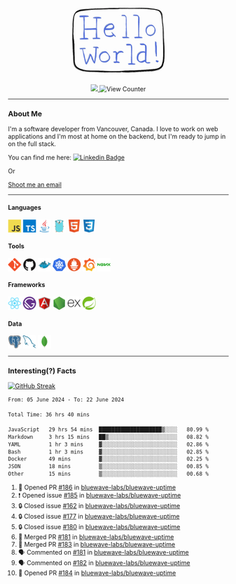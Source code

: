 <div align="center">
    <img src="./img/hello_world.webp" height="200px" width="">
    <div>
        <a href="https://www.linkedin.com/in/ajhollid">
            <img src="https://img.shields.io/badge/LinkedIn-blue"/>
        </a>
        <img src="https://komarev.com/ghpvc/?username=ajhollid&color=yellow" alt="View Counter">
    </div>
</div>

---

### About Me

I'm a software developer from Vancouver, Canada. I love to work on web applications and I'm most at home on the backend, but I'm ready to jump in on the full stack.

You can find me here: [![Linkedin Badge](https://img.shields.io/badge/-ajhollid-blue?style=flat&logo=Linkedin&logoColor=white)](https://www.linkedin.com/in/ajhollid)

Or

[Shoot me an email](mailto:ajhollid@gmail.com)

---

#### Languages

<div>
    <img src="./img/devicons/javascript-original.svg" width=30 height=30 alt="JavaScript">
    <img src="/img/devicons/typescript-original.svg" width=30 height=30 alt="TypeScript">
    <img src="./img/devicons/java-original.svg" width=30 height=30 alt="Java">
    <img src="./img/devicons/go-original.svg" width=30 height=30 alt="Golang">
    <img src="./img/devicons/html5-original.svg" width=30 height=30 alt="HTML 5">
    <img src="./img/devicons/css3-original.svg" width=30 height=30 alt="CSS 3">
</div>

#### Tools

<div>
    <img src="./img/devicons/git-original.svg" width=30 height=30 alt="Git">
    <img src="./img/devicons/github-original.svg" width=30 height=30 alt="Github">
    <img src="./img/devicons/docker-original.svg" width=30 
    height=30 alt="Docker">
    <img src="./img/devicons/kubernetes-original.svg" width=30 height=30 alt="K8">
    <img src="./img/devicons/prometheus-original.svg" width=30 height=30 alt="Prometheus">
    <img src="./img/devicons/grafana-original.svg" width=30 height=30 alt="Grafana">
    <img src="./img/devicons/nginx-original.svg" width=30 height=30 alt="Nginx">
</div>

#### Frameworks

<div>
    <img src="./img/devicons/react-original.svg" width=30 height=30 alt="React">
    <img src="./img/devicons/gatsby-original.svg" width=30 height=30 alt="Gatsby">
    <img src="./img/devicons/angularjs-original.svg" width=30 height=30 alt="AngularJS">
    <img src="./img/devicons/nodejs-original.svg" width=30 height=30 alt="NodeJS">
    <img src="./img/devicons/express-original.svg" width=30 height=30 alt="Express">
    <img src="./img/devicons/spring-original.svg" width=30 height=30 alt="Spring">
</div>

#### Data

<div>
    <img src="./img/devicons/postgresql-original.svg" width=30 height=30 alt="Postgresql">
    <img src="./img/devicons/mysql-original.svg" width=30 height=30 alt="Mysql">
    <img src="./img/devicons/mongodb-original.svg" width=30 height=30 alt="MongoDB">
</div>

---

### Interesting(?) Facts

[![GitHub Streak](http://github-readme-streak-stats.herokuapp.com?user=ajhollid)](https://git.io/streak-stats)

 <!--START_SECTION:waka-->

```txt
From: 05 June 2024 - To: 22 June 2024

Total Time: 36 hrs 40 mins

JavaScript   29 hrs 54 mins  ████████████████████▒░░░░   80.99 %
Markdown     3 hrs 15 mins   ██▒░░░░░░░░░░░░░░░░░░░░░░   08.82 %
YAML         1 hr 3 mins     ▓░░░░░░░░░░░░░░░░░░░░░░░░   02.86 %
Bash         1 hr 3 mins     ▓░░░░░░░░░░░░░░░░░░░░░░░░   02.85 %
Docker       49 mins         ▓░░░░░░░░░░░░░░░░░░░░░░░░   02.25 %
JSON         18 mins         ▒░░░░░░░░░░░░░░░░░░░░░░░░   00.85 %
Other        15 mins         ▒░░░░░░░░░░░░░░░░░░░░░░░░   00.68 %
```

<!--END_SECTION:waka-->


<!--START_SECTION:activity-->
1. 💪 Opened PR [#186](https://github.com/bluewave-labs/bluewave-uptime/pull/186) in [bluewave-labs/bluewave-uptime](https://github.com/bluewave-labs/bluewave-uptime)
2. ❗ Opened issue [#185](https://github.com/bluewave-labs/bluewave-uptime/issues/185) in [bluewave-labs/bluewave-uptime](https://github.com/bluewave-labs/bluewave-uptime)
3. 🔒 Closed issue [#162](https://github.com/bluewave-labs/bluewave-uptime/issues/162) in [bluewave-labs/bluewave-uptime](https://github.com/bluewave-labs/bluewave-uptime)
4. 🔒 Closed issue [#177](https://github.com/bluewave-labs/bluewave-uptime/issues/177) in [bluewave-labs/bluewave-uptime](https://github.com/bluewave-labs/bluewave-uptime)
5. 🔒 Closed issue [#180](https://github.com/bluewave-labs/bluewave-uptime/issues/180) in [bluewave-labs/bluewave-uptime](https://github.com/bluewave-labs/bluewave-uptime)
6. 🎉 Merged PR [#181](https://github.com/bluewave-labs/bluewave-uptime/pull/181) in [bluewave-labs/bluewave-uptime](https://github.com/bluewave-labs/bluewave-uptime)
7. 🎉 Merged PR [#183](https://github.com/bluewave-labs/bluewave-uptime/pull/183) in [bluewave-labs/bluewave-uptime](https://github.com/bluewave-labs/bluewave-uptime)
8. 🗣 Commented on [#181](https://github.com/bluewave-labs/bluewave-uptime/pull/181#issuecomment-2187472291) in [bluewave-labs/bluewave-uptime](https://github.com/bluewave-labs/bluewave-uptime)
9. 🗣 Commented on [#182](https://github.com/bluewave-labs/bluewave-uptime/issues/182#issuecomment-2187426083) in [bluewave-labs/bluewave-uptime](https://github.com/bluewave-labs/bluewave-uptime)
10. 💪 Opened PR [#184](https://github.com/bluewave-labs/bluewave-uptime/pull/184) in [bluewave-labs/bluewave-uptime](https://github.com/bluewave-labs/bluewave-uptime)
<!--END_SECTION:activity-->
